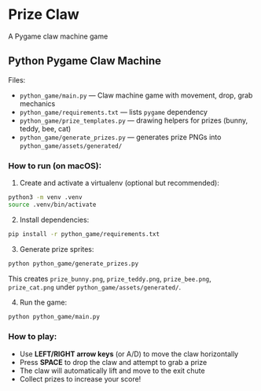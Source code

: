 # Prize Claw
A Pygame claw machine game

## Python Pygame Claw Machine

Files:
- `python_game/main.py` — Claw machine game with movement, drop, grab mechanics
- `python_game/requirements.txt` — lists `pygame` dependency
- `python_game/prize_templates.py` — drawing helpers for prizes (bunny, teddy, bee, cat)
- `python_game/generate_prizes.py` — generates prize PNGs into `python_game/assets/generated/`

### How to run (on macOS):

1. Create and activate a virtualenv (optional but recommended):

```bash
python3 -m venv .venv
source .venv/bin/activate
```

2. Install dependencies:

```bash
pip install -r python_game/requirements.txt
```

3. Generate prize sprites:

```bash
python python_game/generate_prizes.py
```

This creates `prize_bunny.png`, `prize_teddy.png`, `prize_bee.png`, `prize_cat.png` under `python_game/assets/generated/`.

4. Run the game:

```bash
python python_game/main.py
```

### How to play:
- Use **LEFT/RIGHT arrow keys** (or A/D) to move the claw horizontally
- Press **SPACE** to drop the claw and attempt to grab a prize
- The claw will automatically lift and move to the exit chute
- Collect prizes to increase your score!
